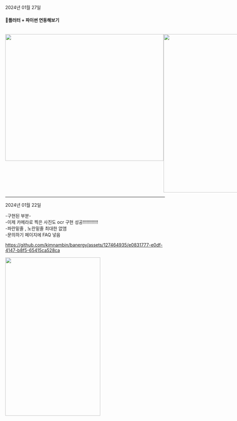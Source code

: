 2024년 01월 27일
<br> <h4>📍플러터 + 파이썬 연동해보기 </h4>
<br> <div style="display: flex; justify-content: space-between;">
<img src="https://github.com/kimnambin/banergy/assets/127464935/9869817f-5b5f-4888-af02-2dc9327f5094" width="500" height="400">
<img src="https://github.com/kimnambin/banergy/assets/127464935/05b9d243-3106-4843-b7f7-be388122288e" width="300" height="500">

</div>


<hr>
2024년 01월 22일

-구현된 부분-
<br> -이제 카메라로 찍은 사진도 ocr 구현 성공!!!!!!!!!!!!
<br> -파란밑줄 , 노란밑줄 최대한 없앰
<br> -문의하기 페이지에 FAQ 넣음


https://github.com/kimnambin/banergy/assets/127464935/e0831777-e0df-4147-b8f5-65415ca528ca 

<img src="https://github.com/kimnambin/banergy/assets/127464935/ac4c1a65-de58-4bd5-9470-0fd8092eabda" width="300" height="500">



